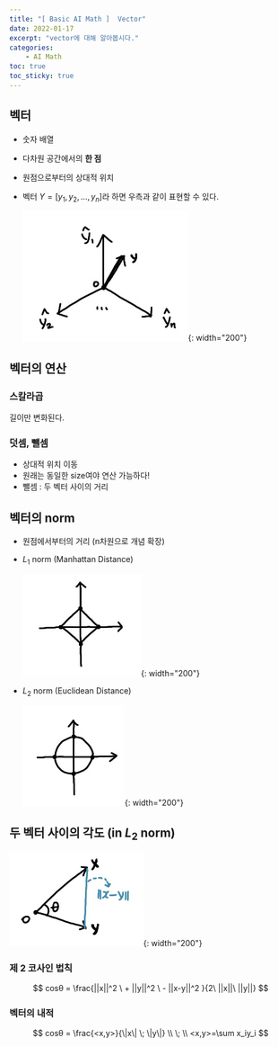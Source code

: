 ```yaml
---
title: "[ Basic AI Math ]  Vector"
date: 2022-01-17
excerpt: "vector에 대해 알아봅시다."
categories: 
    - AI Math
toc: true
toc_sticky: true
---
```




## 벡터

- 숫자 배열
- 다차원 공간에서의 **한 점**
- 원점으로부터의 상대적 위치
- 벡터 $Y = [y_1,y_2,...,y_n]$라 하면 우측과 같이 표현할 수 있다.

    ![1.jpg](/assets/images/posts/AI_Math/vector/1.jpg){: width="200"}


## 벡터의 연산

### 스칼라곱
길이만 변화된다.

### 덧셈, 뺄셈
- 상대적 위치 이동
- 원래는 동일한 size여야 연산 가능하다!
- 뺄셈 : 두 벡터 사이의 거리



## 벡터의 norm

- 원점에서부터의 거리 (n차원으로 개념 확장)
- $L_1$ norm (Manhattan Distance)  

    ![Manhattan.jpg](/assets/images/posts/AI_Math/vector/Manhattan.jpg){: width="200"}
    
- $L_2$ norm (Euclidean Distance)  

    ![Euclidean.jpg](/assets/images/posts/AI_Math/vector/Euclidean.jpg){: width="200"}
    

## 두 벡터 사이의 각도 (in $L_2$ norm)

![4.jpg](/assets/images/posts/AI_Math/vector/4.jpg){: width="200"}

### 제 2 코사인 법칙

$$
cosθ = \frac{||x||^2 \ + ||y||^2 \ - ||x-y||^2 }{2\ ||x||\ ||y||}
$$

### 벡터의 내적

$$ 
cosθ = \frac{<x,y>}{\|x\| \; \|y\|}
\\ \; \\
<x,y>=\sum x_iy_i
$$



